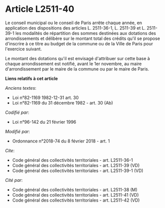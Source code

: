 # Article L2511-40

Le conseil municipal ou le conseil de Paris arrête chaque année, en application des dispositions des articles L. 2511-36-1,
L. 2511-39 et L. 2511-39-1 les modalités de répartition des sommes destinées aux dotations des arrondissements et délibère
sur le montant total des crédits qu'il se propose d'inscrire à ce titre au budget de la commune ou de la Ville de Paris pour
l'exercice suivant.

Le montant des dotations qu'il est envisagé d'attribuer sur cette base à chaque arrondissement est notifié, avant le 1er
novembre, au maire d'arrondissement par le maire de la commune ou par le maire de Paris.

**Liens relatifs à cet article**

_Anciens textes_:

  - Loi n°82-1169 1982-12-31 art. 30
  - Loi n°82-1169 du 31 décembre 1982 - art. 30 (Ab)

_Codifié par_:

  - Loi n°96-142 du 21 février 1996

_Modifié par_:

  - Ordonnance n°2018-74 du 8 février 2018 - art. 1

_Cite_:

  - Code général des collectivités territoriales - art. L2511-36-1
  - Code général des collectivités territoriales - art. L2511-39 (VD)
  - Code général des collectivités territoriales - art. L2511-39-1 (VD)

_Cité par_:

  - Code général des collectivités territoriales - art. L2511-38 (M)
  - Code général des collectivités territoriales - art. L2511-41 (VD)
  - Code général des collectivités territoriales - art. L2511-42 (VD)

